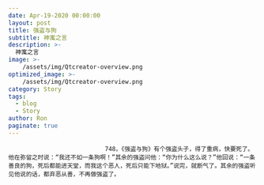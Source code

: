 ```yaml
---
date: Apr-19-2020 00:00:00
layout: post
title: 强盗与狗
subtitle: 神寓之言
description: >-
  神寓之言
image: >-
    /assets/img/Qtcreator-overview.png
optimized_image: >-
    /assets/img/Qtcreator-overview.png
category: Story
tags:
  - blog
  - Story
author: Ron
paginate: true
---
```


							　　748，《强盗与狗》有个强盗头子，得了重病，快要死了。他在弥留之时说：“我还不如一条狗啊！”其余的强盗问他：“你为什么这么说？”他回说：“一条善良的狗，死后都能进天堂，而我这个恶人，死后只能下地狱。”说完，就断气了。其余的强盗听见他说的话，都弃恶从善，不再做强盗了。
							
							
						